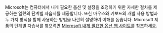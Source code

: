 ﻿Microsoft는 컴퓨터에서 내게 필요한 옵션 및 설정을 조정하기 위한 자세한 절차를 제공하는 일련의 단계별 자습서를 제공합니다. 또한 마우스와 키보드의 개별 사용 방법과 두 가지 방식을 함께 사용하는 방법을 나란히 설명하여 이해를 돕습니다. Microsoft 제품의 단계별 자습서를 찾으려면 [Microsoft 내게 필요한 옵션 웹 사이트](http://go.microsoft.com/fwlink/?LinkId=8431)를 참조하세요.